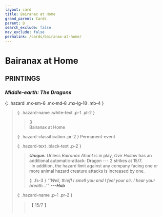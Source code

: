```yaml
---
layout: card
title: Bairanax at Home
grand_parent: Cards
parent: B
search_exclude: false
nav_exclude: false
permalink: /cards/bairanax-at-home/
---
```


# Bairanax at Home


## PRINTINGS


### _Middle-earth: The Dragons_

{: .hazard .mx-sm-6 .mx-md-8 .mx-lg-10 .mb-4 }
> {: .hazard-name .white-text .p-1 .pl-2 }
> > <div class="hazard-mp">3</div>
> > <div class="card-name">Bairanax at Home</div>
>
> {: .hazard-classification .pr-2 }
> Permanent-event
>
> {: .hazard-text .black-text .p-2 }
> > _**Unique.**_ Unless _Bairanax Ahunt_ is in play, _Ovir Hollow_ has an additional automatic-attack: Dragon --- 2 strikes at 15/7. <br>&ensp;In addition, the hazard limit against any company facing one or more animal hazard creature attacks is increased by one. 
> > 
> > {: .fs-3 } 
> > _“‘Well, thief! I smell you and I feel your air. I hear your breath...’”_ ***---&#65279;Hob*** 
>
> {: .hazard-name .p-1 .pr-2 }
> > <div class="card-shield">【 15/7 】</div>
> > <div class="card-corruption">&nbsp;</div>
